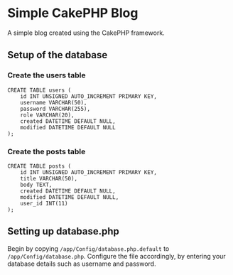 # Simple CakePHP Blog

A simple blog created using the CakePHP framework.

## Setup of the database

### Create the users table
```
CREATE TABLE users (
    id INT UNSIGNED AUTO_INCREMENT PRIMARY KEY,
    username VARCHAR(50),
    password VARCHAR(255),
    role VARCHAR(20),
    created DATETIME DEFAULT NULL,
    modified DATETIME DEFAULT NULL
);
```

### Create the posts table
```
CREATE TABLE posts (
    id INT UNSIGNED AUTO_INCREMENT PRIMARY KEY,
    title VARCHAR(50),
    body TEXT,
    created DATETIME DEFAULT NULL,
    modified DATETIME DEFAULT NULL,
    user_id INT(11)
);
```

## Setting up database.php
Begin by copying `/app/Config/database.php.default` to `/app/Config/database.php`.
Configure the file accordingly, by entering your database details such as username and password.
